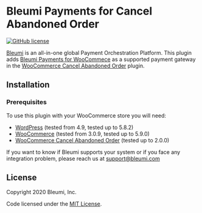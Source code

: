 # Bleumi Payments for Cancel Abandoned Order

[![GitHub license](https://img.shields.io/badge/license-MIT-blue.svg?style=flat-square)](https://raw.githubusercontent.com/bleumi/cancel-abandoned-order/master/LICENSE)

[Bleumi](https://bleumi.com) is an all-in-one global Payment Orchestration Platform. This plugin adds [Bleumi Payments for WooCommece](https://wordpress.org/plugins/bleumi-payments-for-woocommerce/) as a supported payment gateway in the [WooCommerce Cancel Abandoned Order](https://wordpress.org/plugins/woo-cancel-abandoned-order/) plugin.

## Installation

### Prerequisites

To use this plugin with your WooCommerce store you will need:

* [WordPress](https://wordpress.org/) (tested from 4.9, tested up to 5.8.2)
* [WooCommerce](https://wordpress.org/plugins/woocommerce/) (tested from 3.0.9, tested up to 5.9.0)
* [WooCommerce Cancel Abandoned Order](https://wordpress.org/plugins/woo-cancel-abandoned-order/) (tested up to 2.0.0)

If you want to know if Bleumi supports your system or if you face any integration problem, please reach us at support@bleumi.com

## License

Copyright 2020 Bleumi, Inc.

Code licensed under the [MIT License](LICENSE).
